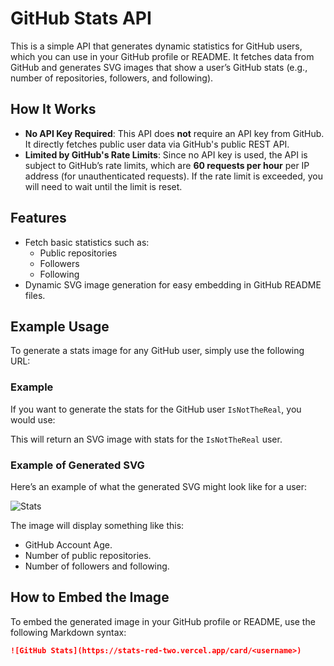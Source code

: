 # GitHub Stats API

This is a simple API that generates dynamic statistics for GitHub users, which you can use in your GitHub profile or README. It fetches data from GitHub and generates SVG images that show a user’s GitHub stats (e.g., number of repositories, followers, and following).

## How It Works

- **No API Key Required**: This API does **not** require an API key from GitHub. It directly fetches public user data via GitHub's public REST API.
- **Limited by GitHub's Rate Limits**: Since no API key is used, the API is subject to GitHub’s rate limits, which are **60 requests per hour** per IP address (for unauthenticated requests). If the rate limit is exceeded, you will need to wait until the limit is reset.

## Features

- Fetch basic statistics such as:
  - Public repositories
  - Followers
  - Following
- Dynamic SVG image generation for easy embedding in GitHub README files.

## Example Usage

To generate a stats image for any GitHub user, simply use the following URL:


### Example

If you want to generate the stats for the GitHub user `IsNotTheReal`, you would use:


This will return an SVG image with stats for the `IsNotTheReal` user.

### Example of Generated SVG

Here’s an example of what the generated SVG might look like for a user:

![Stats](https://stats-red-two.vercel.app/card/IsNotTheReal)

The image will display something like this:

- GitHub Account Age.
- Number of public repositories.
- Number of followers and following.

## How to Embed the Image

To embed the generated image in your GitHub profile or README, use the following Markdown syntax:

```markdown
![GitHub Stats](https://stats-red-two.vercel.app/card/<username>)